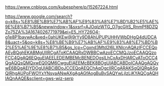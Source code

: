 https://www.cnblogs.com/kubesphere/p/15267224.html

https://www.google.com/search?q=k8s+%E8%BE%B9%E7%AB%AF%E9%83%A8%E7%BD%B2%E5%AE%9E%E8%B7%B5&newwindow=1&sxsrf=AJOqlzWTG_O7gcGltS_RnmPf8DZQZo75ZA%3A1674026771979&ei=E5_HY726O4-g1e8P1baywAc&ved=0ahUKEwj9j9rYy9D8AhUPUPUHHVWbDHgQ4dUDCA8&uact=5&oq=k8s+%E8%BE%B9%E7%AB%AF%E9%83%A8%E7%BD%B2%E5%AE%9E%E8%B7%B5&gs_lcp=Cgxnd3Mtd2l6LXNlcnAQAzIFCCEQoAEyBQghEKABMgUIIRCgAToKCAAQRxDWBBCwAzoECCMQJzoECAAQQzoFCC4QgAQ6EQguEIAEELEDEIMBEMcBENEDOgsILhCxAxDHARCvAToOCC4QgAQQsQMQxwEQ0QM6CwguEIAEEMcBEK8BOgUIABCABDoICAAQgAQQywE6BQgAEIYDOgUIABCiBDoJCCEQoAEQChAqOgcIIRCgARAKSgQIQRgASgQIRhgAUPoFWOYxYNsyaANwAXgAgAGfAogBuBySAQYwLjIzLjKYAQCgAQHIAQnAAQE&sclient=gws-wiz-serp